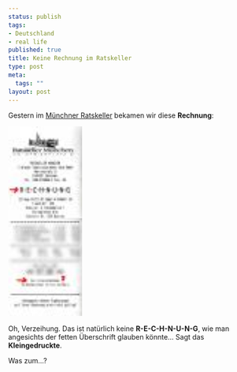 ```yaml
--- 
status: publish
tags: 
- Deutschland
- real life
published: true
title: Keine Rechnung im Ratskeller
type: post
meta: 
  tags: ""
layout: post
---
```

Gestern im <a href="http://ratskeller.com">Münchner Ratskeller</a> bekamen wir diese <strong>Rechnung</strong>:

<a href='/media/wp/2007/09/keine-rechnung.jpg' title='Keine Rechnung'><img src='/media/wp/2007/09/keine-rechnung.thumbnail.jpg' width="150" alt='Keine Rechnung' /></a>

Oh, Verzeihung. Das ist natürlich keine <strong>R-E-C-H-N-U-N-G</strong>, wie man angesichts der fetten Überschrift glauben könnte... Sagt das <strong>Kleingedruckte</strong>.

Was zum...?
